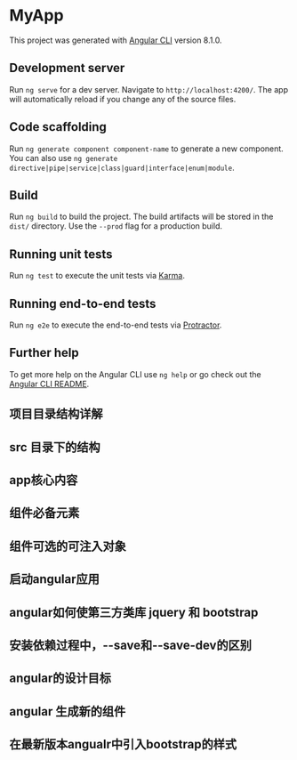 # MyApp

This project was generated with [Angular CLI](https://github.com/angular/angular-cli) version 8.1.0.

## Development server

Run `ng serve` for a dev server. Navigate to `http://localhost:4200/`. The app will automatically reload if you change any of the source files.

## Code scaffolding

Run `ng generate component component-name` to generate a new component. You can also use `ng generate directive|pipe|service|class|guard|interface|enum|module`.

## Build

Run `ng build` to build the project. The build artifacts will be stored in the `dist/` directory. Use the `--prod` flag for a production build.

## Running unit tests

Run `ng test` to execute the unit tests via [Karma](https://karma-runner.github.io).

## Running end-to-end tests

Run `ng e2e` to execute the end-to-end tests via [Protractor](http://www.protractortest.org/).

## Further help

To get more help on the Angular CLI use `ng help` or go check out the [Angular CLI README](https://github.com/angular/angular-cli/blob/master/README.md).


## 项目目录结构详解
<!-- 
## 项目目录结构详解
  1： .editorconfig 是vscode 的配置文件
  2： .gitignore git的配置文件
  3： e2e 是端到端的测试目录 包含基本的测试桩，是用来作自动化测试的
  4： angular.json 是angular命令行工具的一个配置文件，后期可能会去修改这个文件，因为后期可      能 会引入 jquery 和 bootstrap 等第三方的插件
  5： karma.conf.js 是单元测试的集成器，这个是配置文件，用来执行自动化测试的
  6： package.json  标准的npm工具的配置文件，列明了这个应用所使用的第三方依赖包，在安装环     境时会有 install package提示信息，实际上就是在根据package文件内容去下载第三方  依     赖包，放到 node_modules文件下，node_modules目录下放的都是第三方依赖包
  7： README.md 包含angular命令行工具生成项目的一个标准说明，比如：怎么去构建，怎么去测       试，怎么去运行，
  8： tsconfig.app.json 
  9： tsconfig.json 这个是typescript 编译器的一个配置，按照angular项目的标准都已经配好     了，
  10： tsconfig.spec.json
  11： tslint.json 是tslint的一个配置文件，他是用来定义 typescript 代码质量检查的一些       规则，不需要改动

 -->

## src 目录下的结构
 <!-- 
src 目录下的结构
  7： app 包含应用的组件和模块
  8： assets 用来存静态资源的，比如说图片
  9： environments 环境配置，angular 是支持多环境开发的，比如说开发环境，测试环境，生产      环境公用一套代码，然后把这些环境不同的配置比如：后台服务的地址，在生产环境和开发环境是     不一样的，写在不同环境的配置文件里面，然后在编译的时候会把相应环境的配置文件编译到代码     里面来
  10： favicon.ico 图标文件
  11： index.html 是整个应用的根html , 启动系统第一次访问的文件，在body里有一个标签          <app-root></app-root>
  12： main.ts 整个web应用的入口点，脚本执行的入口点，angular 通过这个文件来启动整个项目
  13： polyfills.ts 主要是导入一些必要的库，使angular可以正常运行在一些老版本的浏览器中，
  14： styles.scss 这个放整个应用的一些全局的样式，
  15： test.ts 和karma.conf.js一样都是用来作自动化测试的，
  -->

## app核心内容
  <!-- 
  app
    1: app.component.ts 组件，
    2: app.module.ts 模块
   -->

## 组件必备元素
   <!-- 
  组件必备元素：@component装饰器，controller 控制器，template 模板
    @Component() 是组件元数据装饰器，用来告知angular框架如何处理一个 typescript 类，@Component包含多个属性，
    这些属性就叫做元数据，angular会根据这些元数据的值渲染组件，执行组件的逻辑，

    Template 叫做模板，通过组件自带的模板，定义组件的外观，以html的形势存在，告诉angularr如何渲染组件，
    模板很想html,但是可以在模板中使用，angular 数据绑定语法，来呈现控制器中的数据，

    Controller 控制器，就是一个普通的typescript类，会被@Component装饰器装饰，控制器会包含组件所有的属性和方法，
    绝大多数的页面逻辑就是写在控制器中的，控制器通过数据绑定与模板通讯，模板展现控制器上的数据，控制器处理模板上触发的事件，
    -->

## 组件可选的可注入对象
   <!-- 
  组件可选的可注入对象
    输入属性 @Inputs() ： 接收web传递的数据的，输入属性使父组件可以直接传递数据给子组件
    提供器 providers ： 是用来做依赖注入的
    生命周期钩子 Lifecycle Hooks ： 一个组件从创建到销毁的过程中，有多个钩子可以执行不同情况下的业务逻辑，一个组件创建的时候执行初始化的逻辑
    样式表 styles ： 样式表时可选的，没有样式表只有模板也是可以的
    动画 animations : angular提供一个动画包，来创建与组件相关的动画效果，如淡入淡出等
    输出属性 @Outputs ： 和@Inputs输入属性时相对的，用来定义一些其他组件可能感兴趣的事件，或者用来在组件间传递数据
    -->

  ## 启动angular应用  
   <!-- 
   1： 启动时加载了那个页面
        启动index.html页面 "index": "src/index.html", 
   2： 启动时加载了哪些脚本
        加载main.ts文件， "main": "src/main.ts",
   3： 这些脚本做了什么事
        详解看main.ts
    -->
   
  ## angular如何使第三方类库 jquery 和 bootstrap
  <!-- 
  第一步：将第三方类库安装到本地
    在当前目录下执行 
    npm install jquery --save ，
    npm install bootstrap --save ，
    其中--save意思是jquery依赖放到package.json这个文件中,安装完成之后会在jquery这个包放到node_modules中，然后在package.json中加入jquery的安装版本号
  第二步：把这两个库引到项目中去
    需要修改angular.json文件，在angular.json文件的app("prefix": "app")下的 
            "styles": [
              "src/styles.scss",
              "../node_modules/bootstrap/dist/css/bootstrap.css"
            ],
            "scripts": [
              "../node_modules/jquery/dist/jquery.js",
              "../node_modules/bootstrap/dist/js/bootstrap.js"
            ]
  引入这两个文件
  注意： 直接在文件中使用jquery的 $ 符号，是没办法识别的，因为jquery是javascript的东西，typescript是没办法直接用的，
  这里需要用到typescript的类型描述文件，才能识别 $ 符号，
  在本地安装typescript类型描述文件 
    npm install @types/jquery --save-dev
    npm install @types/bootstrap --save-dev
  这两个文件的作用是使typescript能够识别javascript语法
    
  第三步：
  
   -->

   ## 安装依赖过程中，--save和--save-dev的区别
   <!-- 
      --save 表示安装的依赖在开发和发布时都需要： 指将包信息添加到dependencies
      --save-dev 表示安装的依赖在开发时需要： 指将包含信息添加到devDependencies
    -->
  ## angular的设计目标
  <!-- 1：帮开发人员方便的开发出可重用的组件 -->
  ## angular 生成新的组件
  <!-- ng g component 组件名（app目录下文件的名字） -->
  ## 在最新版本angualr中引入bootstrap的样式
  <!-- 
  注意：在最新版本的angular中按照上面方式引入jquery和bootstrap 会报错
  引入bootstrap样式时
  第一种： 找到index.html直接添加样式引用，<link rel="stylesheet" href="http://cdn.bootcss.com/bootstrap/3.3.0/css/bootstrap.min.css">

  第二种： 打开Angular.json文件找到 project->architect->builder->options 下的style和scripts两个配置节。并将bootstrap的样式引入到styles中。由于angular只能引用bootstrap样式，所以scripts不需要引用bootstrap相关脚本(引用了也不生效)。
   "styles": [
              "src/styles.css",
              "./node_modules/bootstrap/dist/css/bootstrap.min.css"
            ],即可

  
   -->


  <!--  -->
    
    

  
